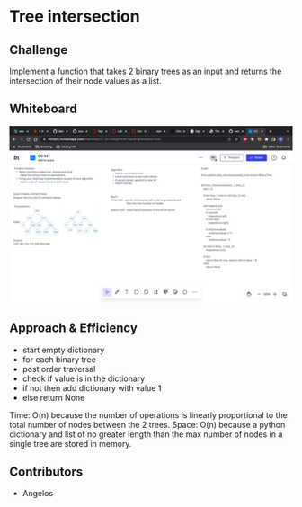 # Tree intersection
## Challenge
Implement a function that takes 2 binary trees as an input and returns the intersection of their node values as a list.


## Whiteboard

![](./CC_32.png)


## Approach & Efficiency
- start empty dictionary
- for each binary tree
- post order traversal
- check if value is in the dictionary
-  if not then add dictionary with value 1
- else return None


Time: O(n) because the number of operations is linearly proportional to the total number of nodes between the 2 trees.
Space: O(n) because a python dictionary and list of no greater length than the max number of nodes in a single tree are stored in memory.


## Contributors

- Angelos

